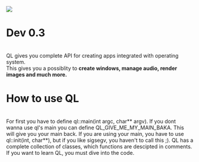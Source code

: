 <img src = https://dark565.github.io/Assets/Qer.png>
<h1> Dev 0.3 </h1>
<br>
QL gives you complete API for creating apps integrated with operating system. <br>
This gives you a possiblity to <b>create windows, manage audio, render images and much more.</b> 
<h1>How to use QL</h1>
<br>
For first you have to define ql::main(int argc, char** argv). If you dont wanna use ql's main you can define QL_GIVE_ME_MY_MAIN_BAKA. This will give you your main back.
If you are using your main, you have to use ql::init(int, char**), but if you like sigsegv, you haven't to call this ;).
QL has a complete collection of classes, which functions are descipted in comments. If you want to learn QL, you must dive into the code.